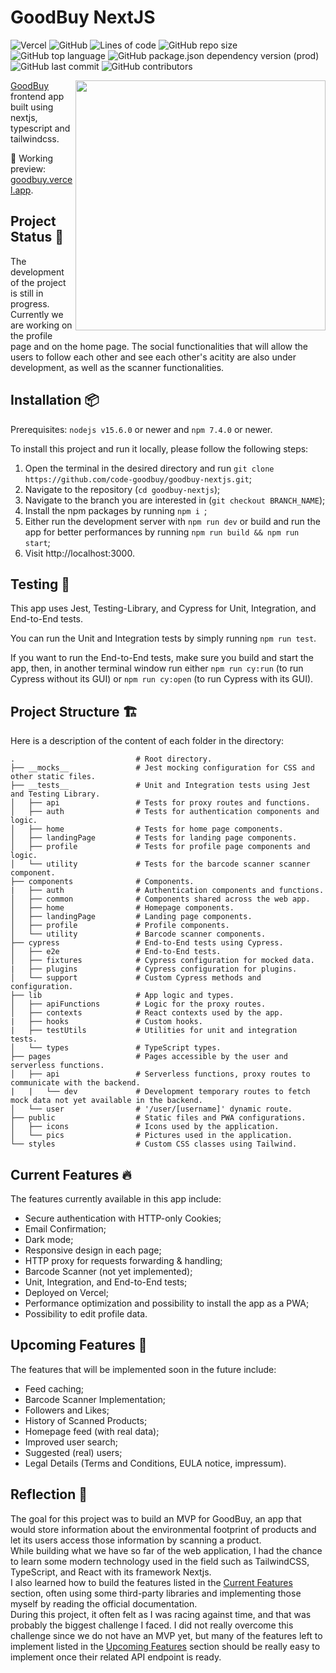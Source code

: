 # GoodBuy NextJS

![Vercel](http://therealsujitk-vercel-badge.vercel.app/?app=goodbuy)
![GitHub](https://img.shields.io/github/license/code-goodbuy/goodbuy-nextjs)
![Lines of code](https://img.shields.io/tokei/lines/github/code-goodbuy/goodbuy-nextjs)
![GitHub repo size](https://img.shields.io/github/repo-size/code-goodbuy/goodbuy-nextjs)
![GitHub top language](https://img.shields.io/github/languages/top/code-goodbuy/goodbuy-nextjs)
![GitHub package.json dependency version (prod)](https://img.shields.io/github/package-json/dependency-version/code-goodbuy/goodbuy-nextjs/next)
![GitHub last commit](https://img.shields.io/github/last-commit/code-goodbuy/goodbuy-nextjs)
![GitHub contributors](https://img.shields.io/github/contributors/code-goodbuy/goodbuy-nextjs)

<img src="https://i.postimg.cc/G3XWbdwc/favicon-1024x1024.png" align="right" width="400"/>

[GoodBuy](https://github.com/code-goodbuy/goodbuy-nodejs) frontend app built using nextjs, typescript and tailwindcss.

🚀 Working preview: [goodbuy.vercel.app](https://goodbuy.vercel.app).

## Project Status 🚧

The development of the project is still in progress. Currently we are working on the profile page and on the home page. The social functionalities that will allow the users to follow each other and see each other's acitity are also under development, as well as the scanner functionalities.

## Installation 📦

Prerequisites: `nodejs v15.6.0` or newer and `npm 7.4.0` or newer.

To install this project and run it locally, please follow the following steps:

1. Open the terminal in the desired directory and run `git clone https://github.com/code-goodbuy/goodbuy-nextjs.git`;
2. Navigate to the repository (`cd goodbuy-nextjs`);
3. Navigate to the branch you are interested in (`git checkout BRANCH_NAME`);
4. Install the npm packages by running `npm i `;
5. Either run the development server with `npm run dev` or build and run the app for better performances by running `npm run build && npm run start`;
6. Visit http://localhost:3000.

## Testing 🧪

This app uses Jest, Testing-Library, and Cypress for Unit, Integration, and End-to-End tests.

You can run the Unit and Integration tests by simply running `npm run test`.

If you want to run the End-to-End tests, make sure you build and start the app, then, in another terminal window run either `npm run cy:run` (to run Cypress without its GUI) or `npm run cy:open` (to run Cypress with its GUI).

## Project Structure 🏗

Here is a description of the content of each folder in the directory:

```
.                           # Root directory.
├── __mocks__               # Jest mocking configuration for CSS and other static files.
├── __tests__               # Unit and Integration tests using Jest and Testing Library.
│   ├── api                 # Tests for proxy routes and functions.
│   ├── auth                # Tests for authentication components and logic.
│   ├── home                # Tests for home page components.
│   ├── landingPage         # Tests for landing page components.
│   ├── profile             # Tests for profile page components and logic.
│   └── utility             # Tests for the barcode scanner scanner component.
├── components              # Components.
|   ├── auth                # Authentication components and functions.
│   ├── common              # Components shared across the web app.
│   ├── home                # Homepage components.
│   ├── landingPage         # Landing page components.
│   ├── profile             # Profile components.
│   └── utility             # Barcode scanner components.
├── cypress                 # End-to-End tests using Cypress.
│   ├── e2e                 # End-to-End tests.
│   ├── fixtures            # Cypress configuration for mocked data.
|   ├── plugins             # Cypress configuration for plugins.
│   └── support             # Custom Cypress methods and configuration.
├── lib                     # App logic and types.
│   ├── apiFunctions        # Logic for the proxy routes.
│   ├── contexts            # React contexts used by the app.
|   ├── hooks               # Custom hooks.
|   ├── testUtils           # Utilities for unit and integration tests.
│   └── types               # TypeScript types.
├── pages                   # Pages accessible by the user and serverless functions.
│   ├── api                 # Serverless functions, proxy routes to communicate with the backend.
|   |   └── dev             # Development temporary routes to fetch mock data not yet available in the backend.
│   └── user                # '/user/[username]' dynamic route.
├── public                  # Static files and PWA configurations.
│   ├── icons               # Icons used by the application.
│   └── pics                # Pictures used in the application.
└── styles                  # Custom CSS classes using Tailwind.
```

## Current Features 🔥

The features currently available in this app include:

- Secure authentication with HTTP-only Cookies;
- Email Confirmation;
- Dark mode;
- Responsive design in each page;
- HTTP proxy for requests forwarding & handling;
- Barcode Scanner (not yet implemented);
- Unit, Integration, and End-to-End tests;
- Deployed on Vercel;
- Performance optimization and possibility to install the app as a PWA;
- Possibility to edit profile data.

## Upcoming Features 🔮

The features that will be implemented soon in the future include:

- Feed caching;
- Barcode Scanner Implementation;
- Followers and Likes;
- History of Scanned Products;
- Homepage feed (with real data);
- Improved user search;
- Suggested (real) users;
- Legal Details (Terms and Conditions, EULA notice, impressum).

## Reflection 💭

The goal for this project was to build an MVP for GoodBuy, an app that would store information about the environmental footprint of products and let its users access those information by scanning a product.<br/>
While building what we have so far of the web application, I had the chance to learn some modern technology used in the field such as TailwindCSS, TypeScript, and React with its framework Nextjs.<br/>
I also learned how to build the features listed in the [Current Features](https://github.com/code-goodbuy/goodbuy-nextjs/tree/profile#current-features-) section, often using some third-party libraries and implementing those myself by reading the official documentation.<br/>
During this project, it often felt as I was racing against time, and that was probably the biggest challenge I faced. I did not really overcome this challenge since we do not have an MVP yet, but many of the features left to implement listed in the [Upcoming Features](https://github.com/code-goodbuy/goodbuy-nextjs/tree/profile#upcoming-features-) section should be really easy to implement once their related API endpoint is ready.<br/>
